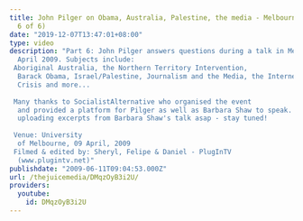 ```yaml
---
title: John Pilger on Obama, Australia, Palestine, the media - Melbourne 2009 (Part
  6 of 6)
date: "2019-12-07T13:47:01+08:00"
type: video
description: "Part 6: John Pilger answers questions during a talk in Melbourne in
  April 2009. Subjects include:  Aboriginal Australia, the Northern Territory Intervention,
  Barack Obama, Israel/Palestine, Journalism and the Media, the Internet, the Financial
  Crisis and more...  Many thanks to SocialistAlternative who organised the event
  and provided a platform for Pilger as well as Barbara Shaw to speak. We will be
  uploading excerpts from Barbara Shaw's talk asap - stay tuned!  Venue: University
  of Melbourne, 09 April, 2009 Filmed & edited by: Sheryl, Felipe & Daniel - PlugInTV
  (www.plugintv.net)"
publishdate: "2009-06-11T09:04:53.000Z"
url: /thejuicemedia/DMqzOyB3i2U/
providers:
  youtube:
    id: DMqzOyB3i2U
---
```

